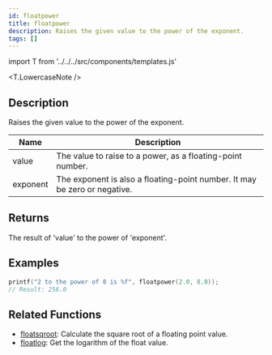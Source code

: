 ```yaml
---
id: floatpower
title: floatpower
description: Raises the given value to the power of the exponent.
tags: []
---
```


import T from '../../../src/components/templates.js'

<T.LowercaseNote />

## Description

Raises the given value to the power of the exponent.

| Name     | Description                                                               |
| -------- | ------------------------------------------------------------------------- |
| value    | The value to raise to a power, as a floating-point number.                |
| exponent | The exponent is also a floating-point number. It may be zero or negative. |

## Returns

The result of 'value' to the power of 'exponent'.

## Examples

```c
printf("2 to the power of 8 is %f", floatpower(2.0, 8.0));
// Result: 256.0
```

## Related Functions

- [floatsqroot](floatsqroot): Calculate the square root of a floating point value.
- [floatlog](floatlog): Get the logarithm of the float value.
